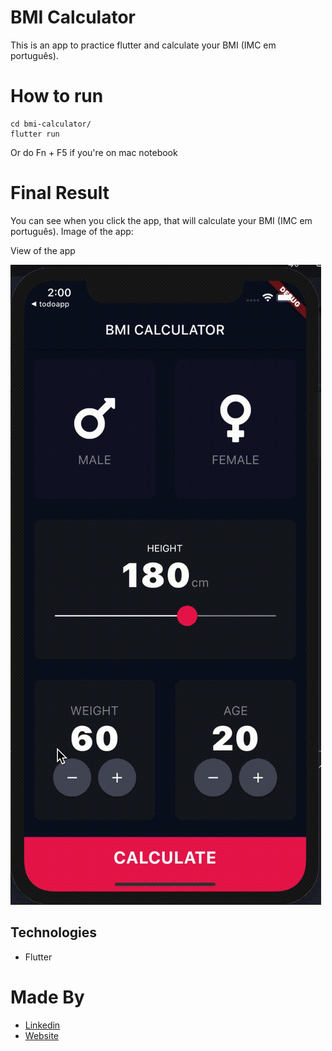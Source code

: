 # BMI Calculator

This is an app to practice flutter and calculate your BMI (IMC em português).

# How to run

```shell
cd bmi-calculator/
flutter run
```

Or do Fn + F5 if you're on mac notebook

# Final Result

You can see when you click the app, that will calculate your BMI (IMC em português). Image of the app:

View of the app

![view of app](assets/app-video.gif)

## Technologies

- Flutter

# Made By

- [Linkedin](https://br.linkedin.com/in/larissa-varj%C3%A3o-152932b8)
- [Website](http://larissavarjao.com/)
